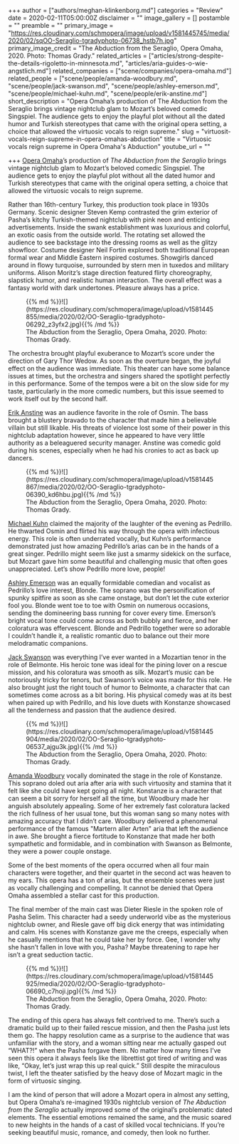 +++
author = ["authors/meghan-klinkenborg.md"]
categories = "Review"
date = 2020-02-11T05:00:00Z
disclaimer = ""
image_gallery = []
postamble = ""
preamble = ""
primary_image = "https://res.cloudinary.com/schmopera/image/upload/v1581445745/media/2020/02/sqOO-Seraglio-tgradyphoto-06738_hstb7h.jpg"
primary_image_credit = "The Abduction from the Seraglio, Opera Omaha, 2020. Photo: Thomas Grady."
related_articles = ["articles/strong-despite-the-details-rigoletto-in-minnesota.md", "articles/aria-guides-o-wie-angstlich.md"]
related_companies = ["scene/companies/opera-omaha.md"]
related_people = ["scene/people/amanda-woodbury.md", "scene/people/jack-swanson.md", "scene/people/ashley-emerson.md", "scene/people/michael-kuhn.md", "scene/people/erik-anstine.md"]
short_description = "Opera Omaha’s production of The Abduction from the Seraglio brings vintage nightclub glam to Mozart’s beloved comedic Singspiel. The audience gets to enjoy the playful plot without all the dated humor and Turkish stereotypes that came with the original opera setting, a choice that allowed the virtuosic vocals to reign supreme."
slug = "virtuosit-vocals-reign-supreme-in-opera-omahas-abduction"
title = "Virtuosic vocals reign supreme in Opera Omaha's Abduction"
youtube_url = ""

+++
[Opera Omaha](/scene/companies/opera-omaha/)’s production of _The Abduction from the Seraglio_ brings vintage nightclub glam to Mozart’s beloved comedic Singspiel. The audience gets to enjoy the playful plot without all the dated humor and Turkish stereotypes that came with the original opera setting, a choice that allowed the virtuosic vocals to reign supreme.

Rather than 16th-century Turkey, this production took place in 1930s Germany. Scenic designer Steven Kemp contrasted the grim exterior of Pasha’s kitchy Turkish-themed nightclub with pink neon and enticing advertisements. Inside the swank establishment was luxurious and colorful, an exotic oasis from the outside world. The rotating set allowed the audience to see backstage into the dressing rooms as well as the glitzy showfloor. Costume designer Neil Fortin explored both traditional European formal wear and Middle Eastern inspired costumes. Showgirls danced around in flowy turquoise, surrounded by stern men in tuxedos and military uniforms. Alison Moritz’s stage direction featured flirty choreography, slapstick humor, and realistic human interaction. The overall effect was a fantasy world with dark undertones. Pleasure always has a price.

<figure data-type="image">{{% md %}}![](https://res.cloudinary.com/schmopera/image/upload/v1581445855/media/2020/02/OO-Seraglio-tgradyphoto-06292_z3yfx2.jpg){{% /md %}}

<figcaption>The Abduction from the Seraglio, Opera Omaha, 2020. Photo: Thomas Grady.</figcaption>

</figure>

The orchestra brought playful exuberance to Mozart’s score under the direction of Gary Thor Wedow. As soon as the overture began, the joyful effect on the audience was immediate. This theater can have some balance issues at times, but the orchestra and singers shared the spotlight perfectly in this performance. Some of the tempos were a bit on the slow side for my taste, particularly in the more comedic numbers, but this issue seemed to work itself out by the second half.

[Erik Anstine](/scene/people/erik-anstine/) was an audience favorite in the role of Osmin. The bass brought a blustery bravado to the character that made him a believable villain but still likable. His threats of violence lost some of their power in this nightclub adaptation however, since he appeared to have very little authority as a beleaguered security manager. Anstine was comedic gold during his scenes, especially when he had his cronies to act as back up dancers.

<figure data-type="image">{{% md %}}![](https://res.cloudinary.com/schmopera/image/upload/v1581445867/media/2020/02/OO-Seraglio-tgradyphoto-06390_kd6hbu.jpg){{% /md %}}

<figcaption>The Abduction from the Seraglio, Opera Omaha, 2020. Photo: Thomas Grady.</figcaption>

</figure>

[Michael Kuhn](/scene/people/michael-kuhn/) claimed the majority of the laughter of the evening as Pedrillo. He thwarted Osmin and flirted his way through the opera with infectious energy. This role is often underrated vocally, but Kuhn’s performance demonstrated just how amazing Pedrillo’s arias can be in the hands of a great singer. Pedrillo might seem like just a smarmy sidekick on the surface, but Mozart gave him some beautiful and challenging music that often goes unappreciated. Let’s show Pedrillo more love, people!

[Ashley Emerson](/scene/people/ashley-emerson/) was an equally formidable comedian and vocalist as Pedrillo’s love interest, Blonde. The soprano was the personification of spunky spitfire as soon as she came onstage, but don’t let the cute exterior fool you. Blonde went toe to toe with Osmin on numerous occasions, sending the domineering bass running for cover every time. Emerson’s bright vocal tone could come across as both bubbly and fierce, and her coloratura was effervescent. Blonde and Pedrillo together were so adorable I couldn’t handle it, a realistic romantic duo to balance out their more melodramatic companions.

[Jack Swanson](/scene/people/jack-swanson/) was everything I’ve ever wanted in a Mozartian tenor in the role of Belmonte. His heroic tone was ideal for the pining lover on a rescue mission, and his coloratura was smooth as silk. Mozart’s music can be notoriously tricky for tenors, but Swanson’s voice was made for this role. He also brought just the right touch of humor to Belmonte, a character that can sometimes come across as a bit boring. His physical comedy was at its best when paired up with Pedrillo, and his love duets with Konstanze showcased all the tenderness and passion that the audience desired.

<figure data-type="image">{{% md %}}![](https://res.cloudinary.com/schmopera/image/upload/v1581445904/media/2020/02/OO-Seraglio-tgradyphoto-06537_ajgu3k.jpg){{% /md %}}

<figcaption>The Abduction from the Seraglio, Opera Omaha, 2020. Photo: Thomas Grady.</figcaption>

</figure>

[Amanda Woodbury](/scene/people/amanda-woodbury/) vocally dominated the stage in the role of Konstanze. This soprano doled out aria after aria with such virtuosity and stamina that it felt like she could have kept going all night. Konstanze is a character that can seem a bit sorry for herself all the time, but Woodbury made her anguish absolutely appealing. Some of her extremely fast coloratura lacked the rich fullness of her usual tone, but this woman sang so many notes with amazing accuracy that I didn’t care. Woodbury delivered a phenomenal performance of the famous "Martern aller Arten" aria that left the audience in awe. She brought a fierce fortitude to Konstanze that made her both sympathetic and formidable, and in combination with Swanson as Belmonte, they were a power couple onstage.

Some of the best moments of the opera occurred when all four main characters were together, and their quartet in the second act was heaven to my ears. This opera has a ton of arias, but the ensemble scenes were just as vocally challenging and compelling. It cannot be denied that Opera Omaha assembled a stellar cast for this production.

The final member of the main cast was Dieter Riesle in the spoken role of Pasha Selim. This character had a seedy underworld vibe as the mysterious nightclub owner, and Riesle gave off big dick energy that was intimidating and calm. His scenes with Konstanze gave me the creeps, especially when he casually mentions that he could take her by force. Gee, I wonder why she hasn’t fallen in love with you, Pasha? Maybe threatening to rape her isn’t a great seduction tactic.

<figure data-type="image">{{% md %}}![](https://res.cloudinary.com/schmopera/image/upload/v1581445925/media/2020/02/OO-Seraglio-tgradyphoto-06690_c7hoji.jpg){{% /md %}}

<figcaption>The Abduction from the Seraglio, Opera Omaha, 2020. Photo: Thomas Grady.</figcaption>

</figure>

The ending of this opera has always felt contrived to me. There’s such a dramatic build up to their failed rescue mission, and then the Pasha just lets them go. The happy resolution came as a surprise to the audience that was unfamiliar with the story, and a woman sitting near me actually gasped out “WHAT?!” when the Pasha forgave them. No matter how many times I’ve seen this opera it always feels like the librettist got tired of writing and was like, “Okay, let’s just wrap this up real quick.” Still despite the miraculous twist, I left the theater satisfied by the heavy dose of Mozart magic in the form of virtuosic singing.

I am the kind of person that will adore a Mozart opera in almost any setting, but Opera Omaha’s re-imagined 1930s nightclub version of _The Abduction from the Seraglio_ actually improved some of the original’s problematic dated elements. The essential emotions remained the same, and the music soared to new heights in the hands of a cast of skilled vocal technicians. If you’re seeking beautiful music, romance, and comedy, then look no further.